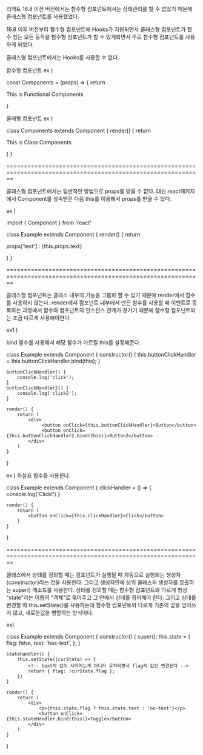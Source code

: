 리액트 16.8 이전 버전에서는 함수형 컴포넌트에서는 상태관리를 할 수 없었기 때문에 클래스형 컴포넌트를 사용했었다.

16.8 이후 버전부터 함수형 컴포넌트에 Hooks가 지원되면서 클래스형 컴포넌트가 할 수 있는 모든 동작을
함수형 컴포넌트가 할 수 있게되면서 주로 함수형 컴포넌트를 사용하게 되었다.

클래스형 컴포넌트에서는 Hooks를 사용할 수 없다.

함수형 컴포넌트 ex ) 

const Components = (props) => {
    return <p>This is Functional Components</p>
}

클래형 컴포넌트 ex )

class Components extends Component {
    render() {
        return <p>This is Class Components</p>
    }
}

==============================================================================================================

클래스형 컴포넌트에서는 일반적인 방법으로 props를 받을 수 없다.
대신 react패키지에서 Component를 상속받은 다음 this를 이용해서 props를 받을 수 있다.

ex )

import { Component } from 'react'

class Example extends Component {
    render() {
        return <p>props['text'] : {this.props.text}</p>
    }
}

==============================================================================================================

클래스형 컴포넌트는 클래스 내부의 기능을 그룹화 할 수 있기 때문에 render에서 함수를 사용하지 않는다.
render에서 컴포넌트 내부에서 만든 함수를 사용할 때 이벤트로 등록하는 과정에서 함수와 컴포넌트의 인스턴스 관계가
끊기기 때문에 함수형 컴포넌트와는 조금 다르게 사용해야한다.


ex1 )

bind 함수를 사용해서 해당 함수가 가르킬 this를 설정해준다.

class Example extends Component {
    constructor() {
        this.buttonClickHandler = this.buttonClickHandler.bind(this);
    }

    buttonClickHandler() {
        console.log('click');
    }
    buttonClickHandler2() {
        console.log('click2');
    }

    render() {
        return (
            <div>
                 <button onClick={this.buttonClickHandler}>Button</button>
                 <button onClick={this.buttonClickHandler2.bind(this)}>Button2</button>
            </div>
        )
    }
}

ex ) 
화살표 함수를 사용한다.

class Example extends Component {
    clickHandler = () => {
        console.log('Click!')
    }

    render() {
        return (
            <button onClick={this.clickHandler}>Click</button>
        )
    }
}

==============================================================================================================

클래스에서 상태를 정의할 때는 컴포넌트가 실행될 때 자동으로 실행되는 생성자(constructor)라는 것을 사용한다.
그리고 생성자안에 상위 클래스의 생성자를 호출하는 super() 메소드를 사용한다.
상태를 정의할 때는 함수형 컴포넌트와 다르게 항상 "state"라는 이름의 "객체"로 묶어주고 그 안에서 상태를 정의해야 한다.
그리고 상태를 변경할 때 this.setState()를 사용하는데 함수형 컴포넌트와 다르게 기존의 값을 덮어쓰지 않고,
새로운값을 병합하는 방식이다.

ex) 

class Example extends Component {
    constructor() {
        super();
        this.state = {
            flag: false,
            text: 'has-text',
        }; 
    }

    stateHandler() {
        this.setState((curState) => {
            <!-- text의 값이 사라지는게 아니라 유지되면서 flag의 값만 변경된다 -->
            return { flag: !curState.flag };
        })
    }

    render() {
        return (
            <div>
                <p>{this.state.flag ? this.state.text : 'no-text'}</p>
                <button onClick={this.stateHandler.bind(this)}>Toggle</button>
            </div>
        )
    }
}